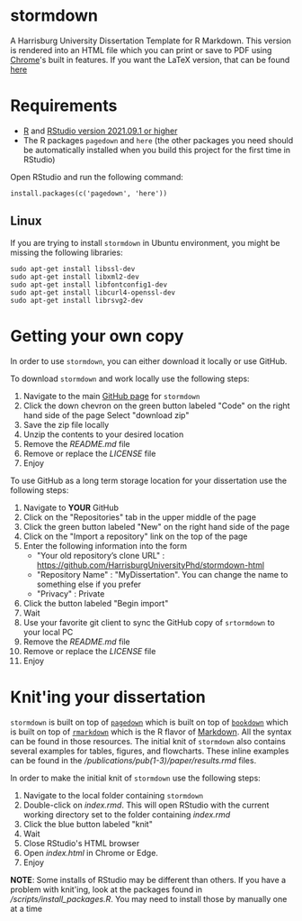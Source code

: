 # stormdown

A Harrisburg University Dissertation Template for R Markdown.
This version is rendered into an HTML file which you can print or save to PDF using [Chrome]()'s built in features.
If you want the LaTeX version, that can be found [here](https://github.com/HarrisburgUniversityPhd/stormdown-latex)

# Requirements

* [R](https://cran.rstudio.com) and [RStudio version 2021.09.1 or higher](https://www.rstudio.com/products/rstudio/download/#download)
* The R packages `pagedown` and `here` (the other packages you need should be automatically installed when you build this project for the first time in RStudio)

Open RStudio and run the following command:

```{r}
install.packages(c('pagedown', 'here'))
```
## Linux

If you are trying to install `stormdown` in Ubuntu environment, you might be missing the following libraries:

```{bash}
sudo apt-get install libssl-dev
sudo apt-get install libxml2-dev
sudo apt-get install libfontconfig1-dev
sudo apt-get install libcurl4-openssl-dev
sudo apt-get install librsvg2-dev
```

# Getting your own copy

In order to use `stormdown`, you can either download it locally or use GitHub.

To download `stormdown` and work locally use the following steps:

1. Navigate to the main [GitHub page](https://github.com/HarrisburgUniversityPhd/stormdown-html) for `stormdown`
2. Click the down chevron on the green button labeled "Code" on the right hand side of the page
   Select "download zip"
3. Save the zip file locally
4. Unzip the contents to your desired location
5. Remove the _README.md_ file
6. Remove or replace the _LICENSE_ file
7. Enjoy

To use GitHub as a long term storage location for your dissertation use the following steps:

01. Navigate to **YOUR** GitHub
02. Click on the "Repositories" tab in the upper middle of the page
03. Click the green button labeled "New" on the right hand side of the page
04. Click on the "Import a repository" link on the top of the page
05. Enter the following information into the form
    * "Your old repository’s clone URL" : https://github.com/HarrisburgUniversityPhd/stormdown-html
    * "Repository Name" : "MyDissertation".
      You can change the name to something else if you prefer
    * "Privacy" : Private
06. Click the button labeled "Begin import"
07. Wait
08. Use your favorite git client to sync the GitHub copy of `srtormdown` to your local PC
09. Remove the _README.md_ file
10. Remove or replace the _LICENSE_ file
11. Enjoy

# Knit'ing your dissertation

`stormdown` is built on top of [`pagedown`](https://pagedown.rbind.io) which is built on top of [`bookdown`](https://bookdown.org/yihui/bookdown) which is built on top of [`rmarkdown`](https://bookdown.org/yihui/rmarkdown) which is the R flavor of [Markdown](https://www.markdownguide.org/).
All the syntax can be found in those resources.
The initial knit of `stormdown` also contains several examples for tables, figures, and flowcharts.
These inline examples can be found in the _/publications/pub(1-3)/paper/results.rmd_ files.

In order to make the initial knit of `stormdown` use the following steps:

1. Navigate to the local folder containing `stormdown`
2. Double-click on _index.rmd_.
   This will open RStudio with the current working directory set to the folder containing _index.rmd_ 
3. Click the blue button labeled "knit"
4. Wait
5. Close RStudio's HTML browser
6. Open _index.html_ in Chrome or Edge.
4. Enjoy

**NOTE**: Some installs of RStudio may be different than others.
If you have a problem with knit'ing, look at the packages found in _/scripts/install_packages.R_.
You may need to install those by manually one at a time
